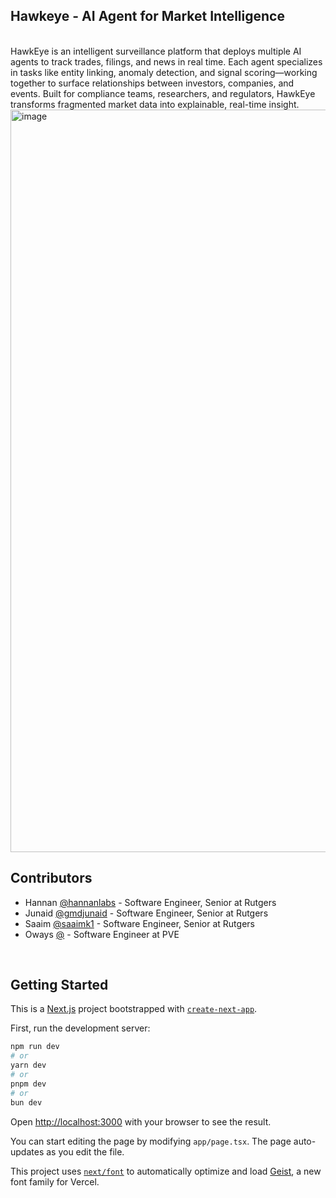 ## Hawkeye - AI Agent for Market Intelligence
<br>
HawkEye is an intelligent surveillance platform that deploys multiple AI agents to track trades, filings, and news in real time. Each agent specializes in tasks like entity linking, anomaly detection, and signal scoring—working together to surface relationships between investors, companies, and events. Built for compliance teams, researchers, and regulators, HawkEye transforms fragmented market data into explainable, real-time insight.
<br>

<img width="2238" height="1188" alt="image" src="https://github.com/user-attachments/assets/5b78b02b-4084-4695-9989-c8e57261936e" />


<br>

## Contributors

- Hannan [@hannanlabs](https://github.com/hannanlabs) - Software Engineer, Senior at Rutgers
- Junaid [@gmdjunaid](https://github.com/gmdjunaid) - Software Engineer, Senior at Rutgers
- Saaim [@saaimk1](https://github.com/saaimk1) - Software Engineer, Senior at Rutgers
- Oways [@](https://github.com/) - Software Engineer at PVE


<br>

## Getting Started

This is a [Next.js](https://nextjs.org) project bootstrapped with [`create-next-app`](https://nextjs.org/docs/app/api-reference/cli/create-next-app).

First, run the development server:

```bash
npm run dev
# or
yarn dev
# or
pnpm dev
# or
bun dev
```

Open [http://localhost:3000](http://localhost:3000) with your browser to see the result.

You can start editing the page by modifying `app/page.tsx`. The page auto-updates as you edit the file.

This project uses [`next/font`](https://nextjs.org/docs/app/building-your-application/optimizing/fonts) to automatically optimize and load [Geist](https://vercel.com/font), a new font family for Vercel.




